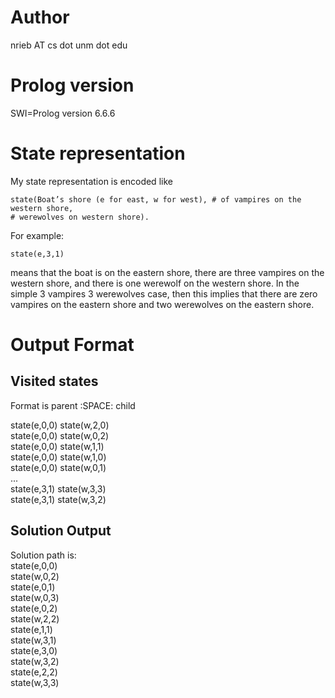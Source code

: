 Author
======
nrieb AT cs dot unm dot edu

Prolog version
==============
SWI=Prolog version 6.6.6

State representation
====================
My state representation is encoded like

    state(Boat’s shore (e for east, w for west), # of vampires on the western shore,
    # werewolves on western shore).

For example:

    state(e,3,1)

means that the boat is on the eastern shore, there are three vampires on the western shore, and there is one werewolf on the western shore.  In the simple 3 vampires 3 werewolves case, then this implies that there are zero vampires on the eastern shore and two werewolves on the eastern shore.

Output Format
=============
Visited states
--------------
Format is
parent :SPACE: child

state(e,0,0) state(w,2,0)  
state(e,0,0) state(w,0,2)  
state(e,0,0) state(w,1,1)  
state(e,0,0) state(w,1,0)  
state(e,0,0) state(w,0,1)  
...  
state(e,3,1) state(w,3,3)  
state(e,3,1) state(w,3,2)  

Solution Output
---------------
Solution path is:  
state(e,0,0)  
state(w,0,2)  
state(e,0,1)  
state(w,0,3)  
state(e,0,2)  
state(w,2,2)  
state(e,1,1)  
state(w,3,1)  
state(e,3,0)  
state(w,3,2)  
state(e,2,2)  
state(w,3,3)  
